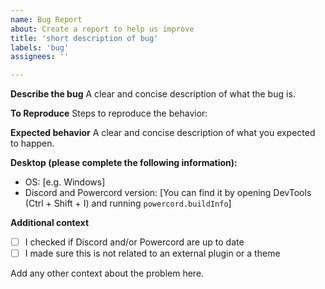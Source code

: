 ```yaml
---
name: Bug Report
about: Create a report to help us improve
title: 'short description of bug'
labels: 'bug'
assignees: ''

---
```


**Describe the bug**
A clear and concise description of what the bug is.

**To Reproduce**
Steps to reproduce the behavior:

**Expected behavior**
A clear and concise description of what you expected to happen.

**Desktop (please complete the following information):**
 - OS: [e.g. Windows]
 - Discord and Powercord version: [You can find it by opening DevTools (Ctrl + Shift + I) and running `powercord.buildInfo`]

**Additional context**
 - [ ] I checked if Discord and/or Powercord are up to date
 - [ ] I made sure this is not related to an external plugin or a theme
 
Add any other context about the problem here.
